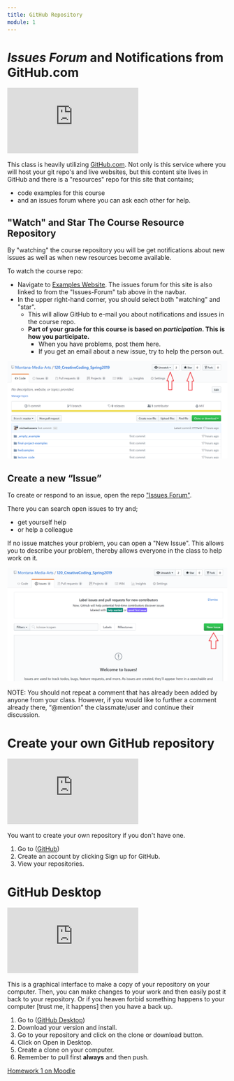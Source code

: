 ```yaml
---
title: GitHub Repository
module: 1
---
```


<!--# Get a clone on your local Machine-->

# _Issues Forum_ and Notifications from GitHub.com

<div class="embed-responsive embed-responsive-16by9"><iframe class="embed-responsive-item" src="https://www.youtube.com/embed/Bw5tn4yL-bw" frameborder="0" allowfullscreen></iframe></div>


This class is heavily utilizing [GitHub.com](https://github.com). Not only is this service where you will host your git repo's and live websites, but this content site lives in GitHub and there is a "resources" repo for this site that contains;

- code examples for this course
- and an issues forum where you can ask each other for help.


## "Watch" and Star The Course Resource Repository

By "watching" the course repository you will be get notifications about new issues as well as when new resources become available.

To watch the course repo:

- Navigate to [Examples Website](https://github.com/Montana-Media-Arts/120_CreativeCoding1-Fall2020-Samples/). The issues forum for this site is also linked to from the "Issues-Forum" tab above in the navbar.
- In the upper right-hand corner, you should select both "watching" and "star".
    - This will allow GitHub to e-mail you about notifications and issues in the course repo.
    - **Part of your grade for this course is based on _participation_. This is how you participate.**
        - When you have problems, post them here.
        - If you get an email about a new issue, try to help the person out.

<!-- update image -->
![Follow and Star Repositories on GitHub.com](../imgs/watch_star_CC.png)

## Create a new “Issue”

<!-- update image -->
To create or respond to an issue, open the repo ["Issues Forum"](https://github.com/Montana-Media-Arts/120_CreativeCoding1-Fall2020-Samples/issues).

There you can search open issues to try and;

- get yourself help
- or help a colleague

If no issue matches your problem, you can open a "New Issue". This allows you to describe your problem, thereby allows everyone in the class to help work on it.

<!-- update image -->
![New Issue button](../imgs/new_issue_CC.png)


NOTE: You should not repeat a comment that has already been added by anyone from your class. However, if you would like to further a comment already there, “@mention” the classmate/user and continue their discussion.


# Create your own GitHub repository

<!-- rebuild video -->
<div class="embed-responsive embed-responsive-16by9"><iframe class="embed-responsive-item" src="https://www.youtube.com/embed/mxQO3Pv_QGY" frameborder="0" allowfullscreen></iframe></div>

You want to create your own repository if you don't have one. 
1. Go to ([GitHub](https://github.com))
2. Create an account by clicking Sign up for GitHub.
3. View your repositories.

# GitHub Desktop

<!-- take out the time stamp on this video -->
<div class="embed-responsive embed-responsive-16by9"><iframe class="embed-responsive-item" src="https://www.youtube.com/embed/Wbex3if4ogM" frameborder="0" allowfullscreen></iframe></div>

This is a graphical interface to make a copy of your repository on your computer.  Then, you can make changes to your work and then easily post it back to your repository.  Or if you heaven forbid something happens to your computer [trust me, it happens] then you have a back up.

1. Go to ([GitHub Desktop](https://desktop.github.com/))
2. Download your version and install.
3. Go to your repository and click on the clone or download button. 
4. Click on Open in Desktop.
5. Create a clone on your computer.
6. Remember to pull first **always** and then push.





[Homework 1 on Moodle](https://moodle.umt.edu/mod/assign/view.php?id=1314517)

<!-- maybe another video here too
<div class="embed-responsive embed-responsive-16by9"><iframe class="embed-responsive-item" src="https://www.youtube.com/embed/NNBQ2Oe4orY" frameborder="0" allowfullscreen></iframe></div>
-->